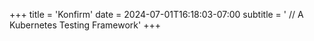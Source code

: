 +++
title = 'Konfirm'
date = 2024-07-01T16:18:03-07:00
subtitle = ' // A Kubernetes Testing Framework'
+++
